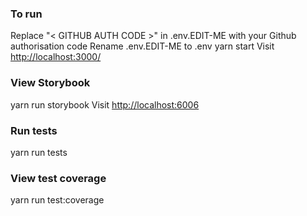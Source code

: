 ### To run
Replace "< GITHUB AUTH CODE >" in .env.EDIT-ME with your Github authorisation code
Rename .env.EDIT-ME to .env
yarn start
Visit [http://localhost:3000/](http://localhost:3000/)

### View Storybook
yarn run storybook
Visit [http://localhost:6006](http://localhost:6006)

### Run tests
yarn run tests

### View test coverage
yarn run test:coverage